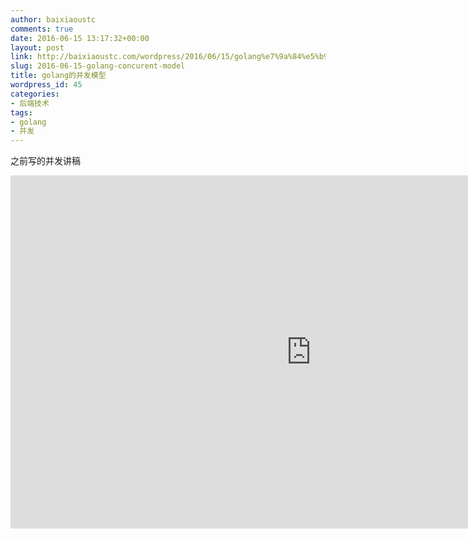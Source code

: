 ```yaml
---
author: baixiaoustc
comments: true
date: 2016-06-15 13:17:32+00:00
layout: post
link: http://baixiaoustc.com/wordpress/2016/06/15/golang%e7%9a%84%e5%b9%b6%e5%8f%91%e6%a8%a1%e5%9e%8b/
slug: 2016-06-15-golang-concurent-model
title: golang的并发模型
wordpress_id: 45
categories:
- 后端技术
tags:
- golang
- 并发
---
```


之前写的并发讲稿

<iframe src='https://onedrive.live.com/embed?cid=72ADB35B7D43F7CE&amp;resid=72ADB35B7D43F7CE%21111&amp;authkey=AKoGPuFZwcC6XWc&amp;em=2&amp;wdAr=1.7777777777777777' width='962px' height='565px' frameborder='0'>这是嵌入 <a target='_blank' href='https://office.com'>Microsoft Office</a> 演示文稿，由 <a target='_blank' href='https://office.com/webapps'>Office Online</a> 支持。</iframe>
